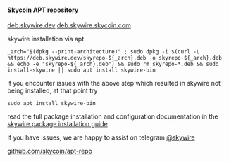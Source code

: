 #### Skycoin APT repository
[deb.skywire.dev](https://deb.skywire.dev)
[deb.skywire.skycoin.com](https://deb.skywire.skycoin.com)

skywire installation via apt

```
_arch="$(dpkg --print-architecture)" ; sudo dpkg -i $(curl -L https://deb.skywire.dev/skyrepo-${_arch}.deb -o skyrepo-${_arch}.deb && echo -e "skyrepo-${_arch}.deb") && sudo rm skyrepo-*.deb && sudo install-skywire || sudo apt install skywire-bin
```

if you encounter issues with the above step which resulted in skywire not being installed, at that point try
```
sudo apt install skywire-bin
```

read the full package installation and configuration documentation in the [skywire package installation guide](https://github.com/skycoin/skywire/wiki/Skywire-Package-Installation)

If you have issues, we are happy to assist on telegram [@skywire](https://t.me/skywire)

[github.com/skycoin/apt-repo](https://github.com/skycoin/apt-repo)
